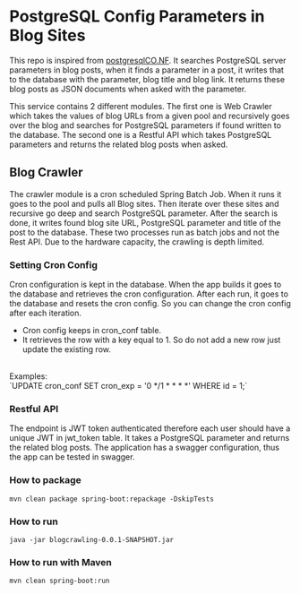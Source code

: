 # PostgreSQL Config Parameters in Blog Sites 

This repo is inspired from [postgresqlCO.NF](https://postgresqlco.nf/doc/en/param/). It searches PostgreSQL server parameters in blog posts, when it finds a parameter in a post, it writes that to the database with the parameter, blog title and blog link. It returns these blog posts as JSON documents when asked with the parameter. 

This service contains 2 different modules. The first one is Web Crawler which takes the values of blog URLs from a given pool and recursively goes over the blog and searches for PostgreSQL parameters if found written to the database.  The second one is a Restful API which takes PostgreSQL parameters and returns the related blog posts when asked.

## Blog Crawler 
The crawler module is a cron scheduled Spring Batch Job. When it runs it goes to the pool and pulls all Blog sites. Then iterate over these sites and recursive go deep and search PostgreSQL parameter. After the search is done, it writes found blog site URL, PostgreSQL parameter and title of the post to the database. These two processes run as batch jobs and not the Rest API. Due to the hardware capacity, the crawling is depth limited. 

### Setting Cron Config

Cron configuration is kept in the database. When the app builds it goes to the database and retrieves the cron configuration. After each run, it goes to the database and resets the cron config. So you can change the cron config after each iteration.

* Cron config keeps in cron_conf table.
* It retrieves the row with a key equal to 1. So do not add a new row just update the existing row. 
<br /> 
Examples:
<br /> 
`UPDATE cron_conf SET cron_exp = '0 */1 * * * *' WHERE id = 1;`

### Restful API 
The endpoint is JWT token authenticated therefore each user should have a unique JWT in jwt_token table. It takes a PostgreSQL parameter and returns the related blog posts. The application has a swagger configuration, thus the app can be tested in swagger. 



### How to package
`mvn clean package spring-boot:repackage -DskipTests` 

### How to run
`java -jar blogcrawling-0.0.1-SNAPSHOT.jar`

### How to run with Maven
`mvn clean spring-boot:run`

